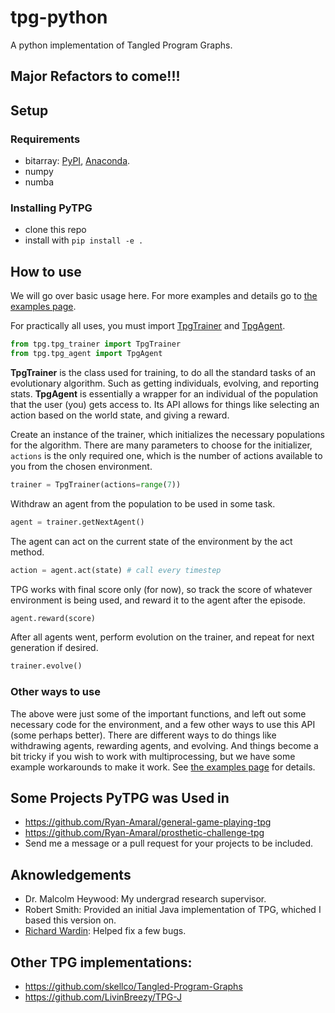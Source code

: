 # tpg-python
A python implementation of Tangled Program Graphs.

## Major Refactors to come!!!

## Setup

### Requirements
- bitarray: [PyPI](https://pypi.org/project/bitarray/), [Anaconda](https://anaconda.org/anaconda/bitarray).
- numpy
- numba

### Installing PyTPG
- clone this repo
- install with `pip install -e .`

## How to use
We will go over basic usage here. For more examples and details go to [the examples page](./tpg_examples.ipynb).

For practically all uses, you must import [TpgTrainer](./tpg/tpg_trainer.py) and [TpgAgent](./tpg/tpg_agent.py).

```python
from tpg.tpg_trainer import TpgTrainer
from tpg.tpg_agent import TpgAgent
```

**TpgTrainer** is the class used for training, to do all the standard tasks of an evolutionary algorithm. Such as getting individuals, evolving, and reporting stats. **TpgAgent** is essentially a wrapper for an individual of the population that the user (you) gets access to. Its API allows for things like selecting an action based on the world state, and giving a reward.

Create an instance of the trainer, which initializes the necessary populations for the algorithm. There are many parameters to choose for the initializer, `actions` is the only required one, which is the number of actions available to you from the chosen environment.

```python
trainer = TpgTrainer(actions=range(7))
```

Withdraw an agent from the population to be used in some task.

```python
agent = trainer.getNextAgent()
```

The agent can act on the current state of the environment by the act method.

```python
action = agent.act(state) # call every timestep
```

TPG works with final score only (for now), so track the score of whatever environment is being used, and reward it to the agent after the episode.

```python
agent.reward(score)
```

After all agents went, perform evolution on the trainer, and repeat for next generation if desired.

```python
trainer.evolve()
```

### Other ways to use
The above were just some of the important functions, and left out some necessary code for the environment, and a few other ways to use this API (some perhaps better). There are different ways to do things like withdrawing agents, rewarding agents, and evolving. And things become a bit tricky if you wish to work with multiprocessing, but we have some example workarounds to make it work. See [the examples page](./tpg_examples.ipynb) for details.

## Some Projects PyTPG was Used in
- https://github.com/Ryan-Amaral/general-game-playing-tpg
- https://github.com/Ryan-Amaral/prosthetic-challenge-tpg
- Send me a message or a pull request for your projects to be included.

## Aknowledgements
- Dr. Malcolm Heywood: My undergrad research supervisor.
- Robert Smith: Provided an initial Java implementation of TPG, whiched I based this version on.
- [Richard Wardin](https://github.com/Shalmezad): Helped fix a few bugs.

## Other TPG implementations:
- https://github.com/skellco/Tangled-Program-Graphs
- https://github.com/LivinBreezy/TPG-J

